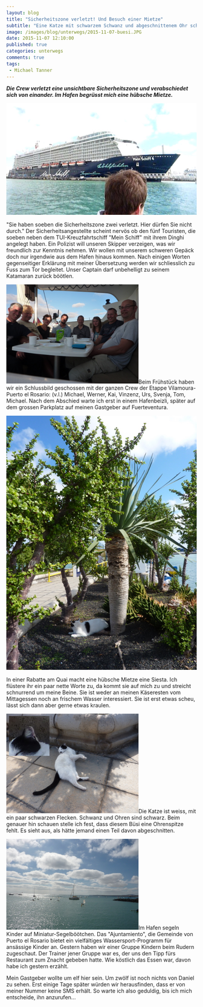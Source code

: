 ```yaml
---
layout: blog
title: "Sicherheitszone verletzt! Und Besuch einer Mietze"
subtitle: "Eine Katze mit schwarzem Schwanz und abgeschnittenem Ohr schnurrt um meine Beine."
image: /images/blog/unterwegs/2015-11-07-buesi.JPG
date: 2015-11-07 12:10:00
published: true
categories: unterwegs
comments: true
tags:
 - Michael Tanner
---
```

***Die Crew verletzt eine unsichtbare Sicherheitszone und verabschiedet sich von einander. Im Hafen begrüsst mich eine hübsche Mietze.***

<img class="leadimage" title="Kreuzfahrtschiff im Puerto el Rosario" src="/images/blog/unterwegs/2015-11-07-mein-schiff.JPG">

"Sie haben soeben die Sicherheitszone zwei verletzt. Hier dürfen Sie nicht durch." Der Sicherheitsangestellte scheint nervös ob den fünf Touristen, die soeben neben dem TUI-Kreuzfahrtschiff "Mein Schiff" mit ihrem Dinghi angelegt haben. Ein Polizist will unseren Skipper verzeigen, was wir freundlich zur Kenntnis nehmen. Wir wollen mit unserem schweren Gepäck doch nur irgendwie aus dem Hafen hinaus kommen. Nach einigen Worten gegenseitiger Erklärung mit meiner Übersetzung werden wir schliesslich zu Fuss zum Tor begleitet. Unser Captain darf unbehelligt zu seinem Katamaran zurück böötlen.

<img class="leadimage left" width="350" title="Ein letztes Bild der Segelcrew von Portugal nach Fuerteventura" src="/images/blog/unterwegs/2015-11-07-crew.JPG">Beim Frühstück haben wir ein Schlussbild geschossen mit der ganzen Crew der Etappe Vilamoura-Puerto el Rosario: (v.l.) Michael, Werner, Kai, Vinzenz, Urs, Svenja, Tom, Michael. Nach dem Abschied warte ich erst in einem Hafenbeizli, später auf dem grossen Parkplatz auf meinen Gastgeber auf Fuerteventura.

<img class="leadimage" title="Katze bei der Siesta" src="/images/blog/unterwegs/2015-11-07-buesi1.JPG">

In einer Rabatte am Quai macht eine hübsche Mietze eine Siesta. Ich flüstere ihr ein paar nette Worte zu, da kommt sie auf mich zu und streicht schnurrend um meine Beine. Sie ist weder an meinen Käseresten vom Mittagessen noch an frischem Wasser interessiert. Sie ist erst etwas scheu, lässt sich dann aber gerne etwas kraulen.

<img class="leadimage right" width="350" title="Ohrenspitze fehlt" src="/images/blog/unterwegs/2015-11-07-buesi2.JPG">Die Katze ist weiss, mit ein paar schwarzen Flecken. Schwanz und Ohren sind schwarz. Beim genauer hin schauen stelle ich fest, dass diesem Büsi eine Ohrenspitze fehlt. Es sieht aus, als hätte jemand einen Teil davon abgeschnitten.

<img class="leadimage left" width="350" title="Kinder beim Segeln" src="/images/blog/unterwegs/2015-11-07-ueben.JPG">Im Hafen segeln Kinder auf Miniatur-Segelböötchen. Das "Ajuntamiento", die Gemeinde von Puerto el Rosario bietet ein vielfältiges Wassersport-Programm für ansässige Kinder an. Gestern haben wir einer Gruppe Kindern beim Rudern zugeschaut. Der Trainer jener Gruppe war es, der uns den Tipp fürs Restaurant zum Znacht gebeben hatte. Wie köstlich das Essen war, davon habe ich gestern erzählt.

Mein Gastgeber wollte um elf hier sein. Um zwölf ist noch nichts von Daniel zu sehen. Erst einige Tage später würden wir herausfinden, dass er von meiner Nummer keine SMS erhält. So warte ich also geduldig, bis ich mich entscheide, ihn anzurufen...
